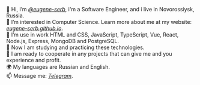 👋 Hi, I’m *[@eugene-serb](https://github.com/eugene-serb)*, i'm a Software Engineer, and i live in Novorossiysk, Russia.<br />
🤩 I’m interested in Computer Science. Learn more about me at my website: *[eugene-serb.github.io](https://eugene-serb.github.io/)*.<br />
🧠 I’m use in work HTML and CSS, JavaScript, TypeScript, Vue, React, Node.js, Express, MongoDB and PostgreSQL.<br />
🌱 Now I am studying and practicing these technologies.<br />
💞️ I am ready to cooperate in any projects that can give me and you experience and profit.<br />
🌍 My languages are Russian and English.<br />
📫 Message me: *[Telegram](https://t.me/eugene_serb)*.<br />

<!---
eugene-serb/eugene-serb is a ✨ special ✨ repository because its `README.md` (this file) appears on your GitHub profile.
You can click the Preview link to take a look at your changes.
--->
